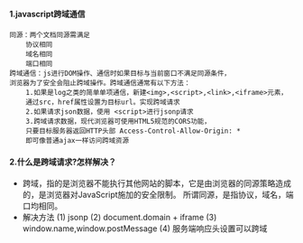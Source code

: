#### 1.javascript跨域通信
    同源：两个文档同源需满足
        协议相同
        域名相同
        端口相同
    跨域通信：js进行DOM操作、通信时如果目标与当前窗口不满足同源条件，
    浏览器为了安全会阻止跨域操作。跨域通信通常有以下方法：
        1.如果是log之类的简单单项通信，新建<img>,<script>,<link>,<iframe>元素，
        通过src，href属性设置为目标url。实现跨域请求
        2.如果请求json数据，使用 <script>进行jsonp请求
        3.跨域请求数据，现代浏览器可使用HTML5规范的CORS功能，
        只要目标服务器返回HTTP头部 Access-Control-Allow-Origin: *
        即可像普通ajax一样访问跨域资源
#### 2.什么是跨域请求?怎样解决？
- 跨域，指的是浏览器不能执行其他网站的脚本，它是由浏览器的同源策略造成的，是浏览器对JavaScript施加的安全限制。
所谓同源，是指协议，域名，端口均相同。
- 解决方法
    (1) jsonp
    (2) document.domain + iframe
    (3) window.name,window.postMessage
    (4) 服务端响应头设置可以跨域